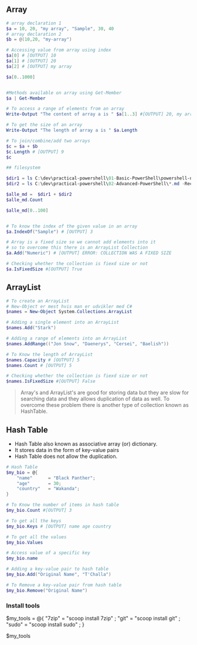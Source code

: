 ## Array
```powershell
# array declaration 1
$a = 10, 20, "my array", "Sample", 30, 40 
# array declaration 2
$b = @(10,20, "my-array")

# Accessing value from array using index
$a[0] # [OUTPUT] 10
$a[1] # [OUTPUT] 20
$a[2] # [OUTPUT] my array

$a[0..1000]


#Methods available on array using Get-Member
$a | Get-Member 

# To access a range of elements from an array
Write-Output "The content of array a is " $a[1..3] #[OUTPUT] 20, my array, Sample

# To get the size of an array
Write-Output "The length of array a is " $a.Length

# To join/combine/add two arrays
$c = $a + $b 
$c.Length # [OUTPUT] 9
$c

## filesystem

$dir1 = ls C:\dev\practical-powershell\01-Basic-PowerShell\powershell-notes\*.md
$dir2 = ls C:\dev\practical-powershell\02-Advanced-PowerShell\*.md -Recurse

$alle_md =  $dir1 + $dir2
$alle_md.Count

$alle_md[0..100]


# To know the index of the given value in an array
$a.IndexOf("Sample") # [OUTPUT] 3

# Array is a fixed size so we cannot add elements into it 
# so to overcome this there is an ArrayList Collection
$a.Add("Numeric") # [OUTPUT] ERROR: COLLECTION WAS A FIXED SIZE

# Checking whether the collection is fiexd size or not 
$a.IsFixedSize #[OUTPUT] True
```

## ArrayList
```powershell
# To create an ArrayList
# New-Object er mest hvis man er udvikler med C#
$names = New-Object System.Collections.ArrayList

# Adding a single element into an ArrayList
$names.Add("Stark")

# Adding a range of elements into an ArrayList
$names.AddRange(("Jon Snow", "Daenerys", "Cersei", "Baelish")) 

# To Know the length of ArrayList
$names.Capacity # [OUTPUT] 5
$names.Count # [OUTPUT] 5

# Checking whether the collection is fiexd size or not 
$names.IsFixedSize #[OUTPUT] False
```
> Array's and ArrayList's are good for storing data but they are slow for searching data and they allows duplication of data as well. To overcome these problem there is another type of collection known as HashTable.

## Hash Table
* Hash Table also known as associative array (or) dictionary.
* It stores data in the form of key-value pairs
* Hash Table does not allow the duplication.
```powershell
# Hash Table
$my_bio = @{
    "name"      = "Black Panther";
    "age"       = 30;
    "country"   = "Wakanda";
}

# To Know the number of items in hash table
$my_bio.Count #[OUTPUT] 3

# To get all the keys
$my_bio.Keys # [OUTPUT] name age country

# To get all the values 
$my_bio.Values 

# Access value of a specific key 
$my_bio.name

# Adding a key-value pair to hash table
$my_bio.Add("Original Name", "T'Challa")

# To Remove a key-value pair from hash table
$my_bio.Remove("Original Name")
```

### Install tools 

$my_tools = @{
    "7zip"      = "scoop install 7zip" ;
    "git"       = "scoop install git"  ;
    "sudo"      = "scoop install sudo" ;
}

$my_tools
    
